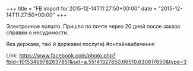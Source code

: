 +++
title = "FB import for 2015-12-14T11:27:50+00:00"
date = "2015-12-14T11:27:50+00:00"
+++

Электронное лолшто. Пришло по почте через 20 дней после заказа справки о несудимости.

Яка держава, такі й державні послуги) #онлайнвибачення

Link: <a href="https://www.facebook.com/photo.php?fbid=10153489782637851&set=a.55141327850.66510.630817850&type=3">https://www.facebook.com/photo.php?fbid=10153489782637851&set=a.55141327850.66510.630817850&type=3</a>
